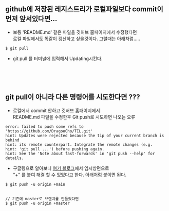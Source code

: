 ## github에 저장된 레지스트리가 로컬파일보다 commit이 먼저 앞서있다면...

- 보통 'README.md' 같은 파일을 깃허브 홈페이지에서 수정했다면      
  로컬 파일에서도 똑같이 갱신하고 싶을것이다. 그럴때는 아래처럼.....

`````````````````
$ git pull 
`````````````````



- git pull 를 터미널에 입력해서 Updating시킨다.

<br />
<br />
<br />

## git pull이 아니라 다른 명령어를 시도한다면 ???
- 로컬에서 commit 안하고 깃허브 홈패이지에서       
  README.md 파일을 수정한후 Git push로 시도하면 나오는 오류

`````````````````
error: failed to push some refs to 'https://github.com/DragooCho/TIL.git'
hint: Updates were rejected because the tip of your current branch is behind
hint: its remote counterpart. Integrate the remote changes (e.g.
hint: 'git pull ...') before pushing again.
hint: See the 'Note about fast-forwards' in 'git push --help' for details.
`````````````````

- 구글링으로 알아보니 [여기 블로그](https://doozi316.github.io/errorlog/2019/09/30/error1/)에서 
임시방편으로     
"+" 를 붙여 해결 할 수 있었다고 한다. 아래처럼 붙이면 된다.

```````````````
$ git push -u origin +main


// 기존에 master로 브렌치를 만들었다면
$ git push -u origin +master
````````````````